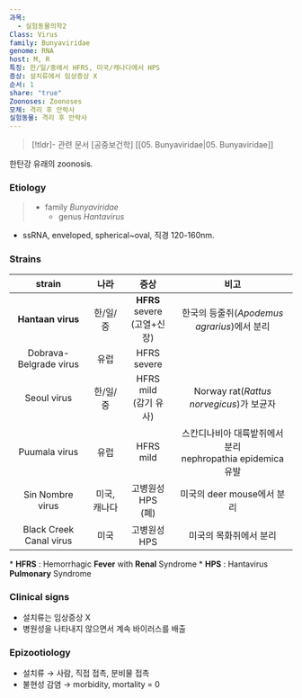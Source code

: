 ```yaml
---
과목:
  - 실험동물의학2
Class: Virus
family: Bunyaviridae
genome: RNA
host: M, R
특징: 한/일/중에서 HFRS, 미국/캐나다에서 HPS
증상: 설치류에서 임상증상 X
순서: 1
share: "true"
Zoonoses: Zoonoses
모체: 격리 후 안락사
실험동물: 격리 후 안락사
---
```

>[!tldr]- 관련 문서
>[공중보건학]
>[[05. Bunyaviridae|05. Bunyaviridae]]


한탄강 유래의 zoonosis.
### Etiology
> - family *Bunyaviridae*
> 	- genus *Hantavirus*

- ssRNA, enveloped, spherical~oval, 직경 120-160nm.
### Strains

|         strain          |   나라    |             증상             |                      비고                       |
| :---------------------: | :-----: | :------------------------: | :-------------------------------------------: |
|    **Hantaan virus**    |  한/일/중  | **HFRS** severe<br>(고열+신장) |       한국의 등줄쥐(*Apodemus agrarius*)에서 분리       |
| Dobrava-Belgrade virus  |   유럽    |        HFRS severe         |                                               |
|       Seoul virus       |  한/일/중  |    HFRS mild<br>(감기 유사)    |     Norway rat(*Rattus norvegicus*)가 보균자      |
|      Puumala virus      |   유럽    |         HFRS mild          | 스칸디나비아 대륙밭쥐에서 분리<br>nephropathia epidemica 유발 |
|    Sin Nombre virus     | 미국, 캐나다 |      고병원성 HPS<br>(폐)       |              미국의 deer mouse에서 분리              |
| Black Creek Canal virus |   미국    |          고병원성 HPS          |                 미국의 목화쥐에서 분리                  |

 \* **HFRS** : Hemorrhagic **Fever** with **Renal** Syndrome
 \* **HPS** : Hantavirus **Pulmonary** Syndrome

### Clinical signs
- 설치류는 임상증상 X
- 병원성을 나타내지 않으면서 계속 바이러스를 배출
### Epizootiology
- 설치류 → 사람, 직접 접촉, 분비물 접촉
- 불현성 감염 → morbidity, mortality = 0
